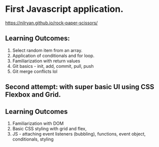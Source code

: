 # First Javascript application.
  https://nilryan.github.io/rock-paper-scissors/
## Learning Outcomes:
  1. Select random item from an array.
  2. Application of conditionals and for loop.
  3. Familiarization with return values
  4. Git basics - init, add, commit, pull, push
  5. Git merge conflicts lol

## Second attempt: with super basic UI using CSS Flexbox and Grid.

## Learning Outcomes
  1. Familiarization with DOM
  2. Basic CSS styling with grid and flex, 
  3. JS - attaching event listeners (bubbling), functions, event object, conditionals, styling
